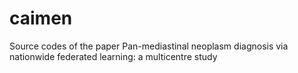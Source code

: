# caimen
Source codes of the paper Pan-mediastinal neoplasm diagnosis via nationwide federated learning: a multicentre study
